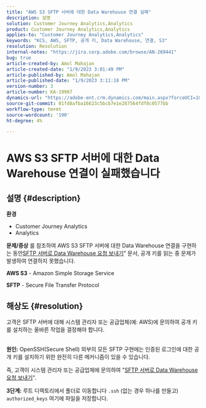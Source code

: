 ```yaml
---
title: "AWS S3 SFTP 서버에 대한 Data Warehouse 연결 실패"
description: 설명
solution: Customer Journey Analytics,Analytics
product: Customer Journey Analytics,Analytics
applies-to: "Customer Journey Analytics,Analytics"
keywords: "KCS, AWS, SFTP, 공개 키, Data Warehouse, 연결, S3"
resolution: Resolution
internal-notes: "https://jira.corp.adobe.com/browse/AN-269441"
bug: true
article-created-by: Amol Mahajan
article-created-date: "1/9/2023 3:01:49 PM"
article-published-by: Amol Mahajan
article-published-date: "1/9/2023 3:11:18 PM"
version-number: 3
article-number: KA-19907
dynamics-url: "https://adobe-ent.crm.dynamics.com/main.aspx?forceUCI=1&pagetype=entityrecord&etn=knowledgearticle&id=269a3587-2e90-ed11-aad1-6045bd0067ea"
source-git-commit: 01fd8afba16623c5bcb7e1e287564fdf8c0577bb
workflow-type: tm+mt
source-wordcount: '190'
ht-degree: 4%

---
```


# AWS S3 SFTP 서버에 대한 Data Warehouse 연결이 실패했습니다

## 설명 {#description}

<b>환경</b>
- Customer Journey Analytics
- Analytics



<b>문제/증상</b>
를 참조하여 AWS S3 SFTP 서버에 대한 Data Warehouse 연결을 구현하는 동안[SFTP 서버로 Data Warehouse 요청 보내기](https://experienceleague.adobe.com/docs/analytics/export/ftp-and-sftp/secure-file-transfer-protocol/ftp-sftp-dw.html?lang=en)&quot; 문서, 공개 키를 읽는 중 문제가 발생하여 연결하지 못했습니다.



<b>AWS S3</b> - Amazon Simple Storage Service

<b>SFTP</b> - Secure File Transfer Protocol


## 해상도 {#resolution}

고객은 SFTP 서버에 대해 시스템 관리자 또는 공급업체(예: AWS)에 문의하여 공개 키를 설치하는 올바른 작업을 결정해야 합니다.<br><br>

<b>원인:</b>
OpenSSH(Secure Shell) 외부의 모든 SFTP 구현에는 인증된 로그인에 대한 공개 키를 설치하기 위한 완전히 다른 메커니즘이 있을 수 있습니다.

즉, 고객이 시스템 관리자 또는 공급업체에 문의하여 &quot;[SFTP 서버로 Data Warehouse 요청 보내기](https://experienceleague.adobe.com/docs/analytics/export/ftp-and-sftp/secure-file-transfer-protocol/ftp-sftp-dw.html?lang=en)&quot;.

<b>3단계:</b> 루트 디렉토리에서 폴더로 이동합니다 `.ssh` (없는 경우 하나를 만들고) `authorized_keys` 여기에 파일을 저장합니다.
